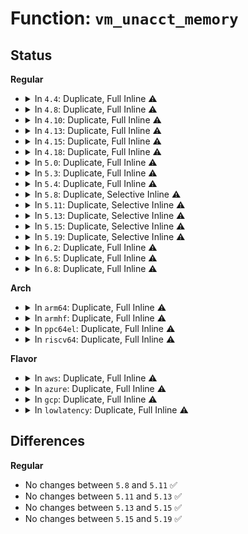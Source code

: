 # Function: <code>vm_unacct_memory</code>

## Status
<b>Regular</b>
<ul>
<li>
<details>
<summary>In <code>4.4</code>: Duplicate, Full Inline ⚠️</summary>

**Collision:** Static Duplication

**Inline:** Full

**Transformation:** False

**Instances:**

```
In kernel/fork.c (ffffffff8107fbda)
Location: include/linux/mman.h:28
Inline: True
Inline callers:
  - kernel/fork.c:copy_process
```
```
In mm/shmem.c (ffffffff811a7fcf)
Location: include/linux/mman.h:28
Inline: True
Inline callers:
  - mm/shmem.c:__shmem_file_setup
  - mm/shmem.c:shmem_recalc_inode
  - mm/shmem.c:shmem_getpage_gfp
  - mm/shmem.c:shmem_evict_inode
  - mm/shmem.c:shmem_setattr
```
```
In mm/mmap.c (ffffffff811c4a2a)
Location: include/linux/mman.h:28
Inline: True
Inline callers:
  - mm/mmap.c:__vm_enough_memory
  - mm/mmap.c:do_munmap
  - mm/mmap.c:do_brk
  - mm/mmap.c:mmap_region
  - mm/mmap.c:exit_mmap
```
```
In mm/mprotect.c (ffffffff811c8e3e)
Location: include/linux/mman.h:28
Inline: True
Inline callers:
  - mm/mprotect.c:mprotect_fixup
```
```
In mm/mremap.c (ffffffff811c9c94)
Location: include/linux/mman.h:28
Inline: True
Inline callers:
  - mm/mremap.c:move_vma
  - mm/mremap.c:SyS_mremap
  - mm/mremap.c:SyS_mremap
```
```
In mm/swapfile.c (ffffffff811d5cf5)
Location: include/linux/mman.h:28
Inline: True
Inline callers:
  - mm/swapfile.c:SyS_swapoff
```
```
In mm/frontswap.c (ffffffff811d796b)
Location: include/linux/mman.h:28
Inline: True
Inline callers:
  - mm/frontswap.c:frontswap_shrink
```
</details>
</li>
<li>
<details>
<summary>In <code>4.8</code>: Duplicate, Full Inline ⚠️</summary>

**Collision:** Static Duplication

**Inline:** Full

**Transformation:** False

**Instances:**

```
In kernel/fork.c (ffffffff81081039)
Location: include/linux/mman.h:28
Inline: True
```
```
In mm/shmem.c (ffffffff811bf030)
Location: include/linux/mman.h:28
Inline: True
Inline callers:
  - mm/shmem.c:__shmem_file_setup
  - mm/shmem.c:shmem_getpage_gfp
  - mm/shmem.c:shmem_alloc_and_acct_page
  - mm/shmem.c:shmem_evict_inode
  - mm/shmem.c:shmem_setattr
  - mm/shmem.c:shmem_uncharge
  - mm/shmem.c:shmem_charge
  - mm/shmem.c:shmem_recalc_inode
```
```
In mm/util.c (ffffffff811c4f31)
Location: include/linux/mman.h:28
Inline: True
Inline callers:
  - mm/util.c:__vm_enough_memory
```
```
In mm/mmap.c (ffffffff811e253e)
Location: include/linux/mman.h:28
Inline: True
Inline callers:
  - mm/mmap.c:exit_mmap
  - mm/mmap.c:do_brk
  - mm/mmap.c:do_munmap
  - mm/mmap.c:mmap_region
```
```
In mm/mprotect.c (ffffffff811e513f)
Location: include/linux/mman.h:28
Inline: True
Inline callers:
  - mm/mprotect.c:mprotect_fixup
```
```
In mm/mremap.c (ffffffff811e62de)
Location: include/linux/mman.h:28
Inline: True
Inline callers:
  - mm/mremap.c:SyS_mremap
  - mm/mremap.c:SyS_mremap
  - mm/mremap.c:move_vma
```
```
In mm/swapfile.c (ffffffff811f3dbc)
Location: include/linux/mman.h:28
Inline: True
Inline callers:
  - mm/swapfile.c:SyS_swapoff
```
```
In mm/frontswap.c (ffffffff811f5abb)
Location: include/linux/mman.h:28
Inline: True
Inline callers:
  - mm/frontswap.c:frontswap_shrink
```
</details>
</li>
<li>
<details>
<summary>In <code>4.10</code>: Duplicate, Full Inline ⚠️</summary>

**Collision:** Static Duplication

**Inline:** Full

**Transformation:** False

**Instances:**

```
In kernel/fork.c (ffffffff81085a3f)
Location: include/linux/mman.h:28
Inline: True
```
```
In mm/shmem.c (ffffffff811cec90)
Location: include/linux/mman.h:28
Inline: True
Inline callers:
  - mm/shmem.c:__shmem_file_setup
  - mm/shmem.c:shmem_getpage_gfp
  - mm/shmem.c:shmem_alloc_and_acct_page
  - mm/shmem.c:shmem_evict_inode
  - mm/shmem.c:shmem_setattr
  - mm/shmem.c:shmem_uncharge
  - mm/shmem.c:shmem_charge
  - mm/shmem.c:shmem_recalc_inode
```
```
In mm/util.c (ffffffff811d5041)
Location: include/linux/mman.h:28
Inline: True
Inline callers:
  - mm/util.c:__vm_enough_memory
```
```
In mm/mmap.c (ffffffff811f250e)
Location: include/linux/mman.h:28
Inline: True
Inline callers:
  - mm/mmap.c:exit_mmap
  - mm/mmap.c:do_brk
  - mm/mmap.c:do_munmap
  - mm/mmap.c:mmap_region
```
```
In mm/mprotect.c (ffffffff811f5193)
Location: include/linux/mman.h:28
Inline: True
Inline callers:
  - mm/mprotect.c:mprotect_fixup
```
```
In mm/mremap.c (ffffffff811f65be)
Location: include/linux/mman.h:28
Inline: True
Inline callers:
  - mm/mremap.c:SyS_mremap
  - mm/mremap.c:SyS_mremap
  - mm/mremap.c:move_vma
```
```
In mm/swapfile.c (ffffffff812048ec)
Location: include/linux/mman.h:28
Inline: True
Inline callers:
  - mm/swapfile.c:SyS_swapoff
```
```
In mm/frontswap.c (ffffffff812065eb)
Location: include/linux/mman.h:28
Inline: True
Inline callers:
  - mm/frontswap.c:frontswap_shrink
```
</details>
</li>
<li>
<details>
<summary>In <code>4.13</code>: Duplicate, Full Inline ⚠️</summary>

**Collision:** Static Duplication

**Inline:** Full

**Transformation:** False

**Instances:**

```
In kernel/fork.c (ffffffff810830b2)
Location: include/linux/mman.h:28
Inline: True
```
```
In mm/shmem.c (ffffffff811dcd01)
Location: include/linux/mman.h:28
Inline: True
Inline callers:
  - mm/shmem.c:shmem_mcopy_atomic_pte
  - mm/shmem.c:shmem_getpage_gfp
  - mm/shmem.c:shmem_alloc_and_acct_page
  - mm/shmem.c:shmem_evict_inode
  - mm/shmem.c:shmem_setattr
  - mm/shmem.c:shmem_uncharge
  - mm/shmem.c:shmem_charge
  - mm/shmem.c:shmem_recalc_inode
```
```
In mm/util.c (ffffffff811dde91)
Location: include/linux/mman.h:28
Inline: True
Inline callers:
  - mm/util.c:__vm_enough_memory
```
```
In mm/mmap.c (ffffffff811fd4b6)
Location: include/linux/mman.h:28
Inline: True
Inline callers:
  - mm/mmap.c:exit_mmap
  - mm/mmap.c:do_brk_flags
  - mm/mmap.c:do_munmap
  - mm/mmap.c:mmap_region
```
```
In mm/mprotect.c (ffffffff811fffaa)
Location: include/linux/mman.h:28
Inline: True
Inline callers:
  - mm/mprotect.c:mprotect_fixup
```
```
In mm/mremap.c (ffffffff812017d5)
Location: include/linux/mman.h:28
Inline: True
Inline callers:
  - mm/mremap.c:SyS_mremap
  - mm/mremap.c:SyS_mremap
  - mm/mremap.c:move_vma
```
```
In mm/swapfile.c (ffffffff8120ff9c)
Location: include/linux/mman.h:28
Inline: True
Inline callers:
  - mm/swapfile.c:SyS_swapoff
```
```
In mm/frontswap.c (ffffffff81211d7c)
Location: include/linux/mman.h:28
Inline: True
Inline callers:
  - mm/frontswap.c:frontswap_shrink
```
</details>
</li>
<li>
<details>
<summary>In <code>4.15</code>: Duplicate, Full Inline ⚠️</summary>

**Collision:** Static Duplication

**Inline:** Full

**Transformation:** False

**Instances:**

```
In kernel/fork.c (ffffffff81089209)
Location: include/linux/mman.h:71
Inline: True
```
```
In mm/shmem.c (ffffffff811eed3d)
Location: include/linux/mman.h:71
Inline: True
Inline callers:
  - mm/shmem.c:shmem_mfill_atomic_pte
  - mm/shmem.c:shmem_mfill_atomic_pte
  - mm/shmem.c:shmem_getpage_gfp
  - mm/shmem.c:shmem_alloc_and_acct_page
  - mm/shmem.c:shmem_alloc_and_acct_page
  - mm/shmem.c:shmem_evict_inode
  - mm/shmem.c:shmem_setattr
  - mm/shmem.c:shmem_uncharge
  - mm/shmem.c:shmem_charge
  - mm/shmem.c:shmem_recalc_inode
```
```
In mm/util.c (ffffffff811f3911)
Location: include/linux/mman.h:71
Inline: True
Inline callers:
  - mm/util.c:__vm_enough_memory
```
```
In mm/mmap.c (ffffffff81215a31)
Location: include/linux/mman.h:71
Inline: True
Inline callers:
  - mm/mmap.c:exit_mmap
  - mm/mmap.c:do_brk_flags
  - mm/mmap.c:do_munmap
  - mm/mmap.c:mmap_region
```
```
In mm/mprotect.c (ffffffff8121874a)
Location: include/linux/mman.h:71
Inline: True
Inline callers:
  - mm/mprotect.c:mprotect_fixup
```
```
In mm/mremap.c (ffffffff8121a195)
Location: include/linux/mman.h:71
Inline: True
Inline callers:
  - mm/mremap.c:SyS_mremap
  - mm/mremap.c:SyS_mremap
  - mm/mremap.c:move_vma
```
```
In mm/swapfile.c (ffffffff8122b75a)
Location: include/linux/mman.h:71
Inline: True
Inline callers:
  - mm/swapfile.c:SYSC_swapoff
```
```
In mm/frontswap.c (ffffffff8122c749)
Location: include/linux/mman.h:71
Inline: True
Inline callers:
  - mm/frontswap.c:frontswap_shrink
```
</details>
</li>
<li>
<details>
<summary>In <code>4.18</code>: Duplicate, Full Inline ⚠️</summary>

**Collision:** Static Duplication

**Inline:** Full

**Transformation:** False

**Instances:**

```
In kernel/fork.c (ffffffff8108bbbc)
Location: include/linux/mman.h:71
Inline: True
Inline callers:
  - kernel/fork.c:copy_mm
```
```
In mm/shmem.c (ffffffff8120f855)
Location: include/linux/mman.h:71
Inline: True
Inline callers:
  - mm/shmem.c:shmem_mfill_atomic_pte
  - mm/shmem.c:shmem_mfill_atomic_pte
  - mm/shmem.c:shmem_getpage_gfp
  - mm/shmem.c:shmem_alloc_and_acct_page
  - mm/shmem.c:shmem_alloc_and_acct_page
  - mm/shmem.c:shmem_evict_inode
  - mm/shmem.c:shmem_setattr
  - mm/shmem.c:shmem_uncharge
  - mm/shmem.c:shmem_charge
  - mm/shmem.c:shmem_recalc_inode
```
```
In mm/util.c (ffffffff81214c37)
Location: include/linux/mman.h:71
Inline: True
Inline callers:
  - mm/util.c:__vm_enough_memory
```
```
In mm/mmap.c (ffffffff81236872)
Location: include/linux/mman.h:71
Inline: True
Inline callers:
  - mm/mmap.c:exit_mmap
  - mm/mmap.c:do_brk_flags
  - mm/mmap.c:do_munmap
  - mm/mmap.c:mmap_region
```
```
In mm/mprotect.c (ffffffff8123a1e1)
Location: include/linux/mman.h:71
Inline: True
Inline callers:
  - mm/mprotect.c:mprotect_fixup
```
```
In mm/mremap.c (ffffffff8123b8af)
Location: include/linux/mman.h:71
Inline: True
Inline callers:
  - mm/mremap.c:__ia32_sys_mremap
  - mm/mremap.c:__x64_sys_mremap
  - mm/mremap.c:mremap_to
  - mm/mremap.c:move_vma
```
```
In mm/swapfile.c (ffffffff8124c9a4)
Location: include/linux/mman.h:71
Inline: True
Inline callers:
  - mm/swapfile.c:__do_sys_swapoff
```
```
In mm/frontswap.c (ffffffff8124f209)
Location: include/linux/mman.h:71
Inline: True
Inline callers:
  - mm/frontswap.c:frontswap_shrink
```
</details>
</li>
<li>
<details>
<summary>In <code>5.0</code>: Duplicate, Full Inline ⚠️</summary>

**Collision:** Static Duplication

**Inline:** Full

**Transformation:** False

**Instances:**

```
In kernel/fork.c (ffffffff81095669)
Location: include/linux/mman.h:71
Inline: True
```
```
In mm/shmem.c (ffffffff812229b9)
Location: include/linux/mman.h:71
Inline: True
Inline callers:
  - mm/shmem.c:shmem_mfill_atomic_pte
  - mm/shmem.c:shmem_mfill_atomic_pte
  - mm/shmem.c:shmem_getpage_gfp
  - mm/shmem.c:shmem_alloc_and_acct_page
  - mm/shmem.c:shmem_alloc_and_acct_page
  - mm/shmem.c:shmem_evict_inode
  - mm/shmem.c:shmem_setattr
  - mm/shmem.c:shmem_uncharge
  - mm/shmem.c:shmem_charge
  - mm/shmem.c:shmem_recalc_inode
```
```
In mm/util.c (ffffffff81227b13)
Location: include/linux/mman.h:71
Inline: True
Inline callers:
  - mm/util.c:__vm_enough_memory
```
```
In mm/mmap.c (ffffffff8124a142)
Location: include/linux/mman.h:71
Inline: True
Inline callers:
  - mm/mmap.c:exit_mmap
  - mm/mmap.c:do_brk_flags
  - mm/mmap.c:__do_munmap
  - mm/mmap.c:mmap_region
```
```
In mm/mprotect.c (ffffffff8124e351)
Location: include/linux/mman.h:71
Inline: True
Inline callers:
  - mm/mprotect.c:mprotect_fixup
```
```
In mm/mremap.c (ffffffff8124fc15)
Location: include/linux/mman.h:71
Inline: True
Inline callers:
  - mm/mremap.c:__ia32_sys_mremap
  - mm/mremap.c:__x64_sys_mremap
  - mm/mremap.c:mremap_to
  - mm/mremap.c:move_vma
```
```
In mm/swapfile.c (ffffffff81260ed1)
Location: include/linux/mman.h:71
Inline: True
Inline callers:
  - mm/swapfile.c:__do_sys_swapoff
```
```
In mm/frontswap.c (ffffffff812636a9)
Location: include/linux/mman.h:71
Inline: True
Inline callers:
  - mm/frontswap.c:frontswap_shrink
```
</details>
</li>
<li>
<details>
<summary>In <code>5.3</code>: Duplicate, Full Inline ⚠️</summary>

**Collision:** Static Duplication

**Inline:** Full

**Transformation:** False

**Instances:**

```
In kernel/fork.c (ffffffff810979b4)
Location: include/linux/mman.h:71
Inline: True
Inline callers:
  - kernel/fork.c:dup_mmap
```
```
In mm/shmem.c (ffffffff81231fba)
Location: include/linux/mman.h:71
Inline: True
Inline callers:
  - mm/shmem.c:shmem_mfill_atomic_pte
  - mm/shmem.c:shmem_mfill_atomic_pte
  - mm/shmem.c:shmem_getpage_gfp
  - mm/shmem.c:shmem_alloc_and_acct_page
  - mm/shmem.c:shmem_alloc_and_acct_page
  - mm/shmem.c:shmem_evict_inode
  - mm/shmem.c:shmem_setattr
  - mm/shmem.c:shmem_uncharge
  - mm/shmem.c:shmem_charge
  - mm/shmem.c:shmem_recalc_inode
```
```
In mm/util.c (ffffffff8123783a)
Location: include/linux/mman.h:71
Inline: True
Inline callers:
  - mm/util.c:__vm_enough_memory
```
```
In mm/mmap.c (ffffffff8125c444)
Location: include/linux/mman.h:71
Inline: True
Inline callers:
  - mm/mmap.c:exit_mmap
  - mm/mmap.c:do_brk_flags
  - mm/mmap.c:__do_munmap
  - mm/mmap.c:mmap_region
```
```
In mm/mprotect.c (ffffffff81260699)
Location: include/linux/mman.h:71
Inline: True
Inline callers:
  - mm/mprotect.c:mprotect_fixup
```
```
In mm/mremap.c (ffffffff81261f0d)
Location: include/linux/mman.h:71
Inline: True
Inline callers:
  - mm/mremap.c:__ia32_sys_mremap
  - mm/mremap.c:__x64_sys_mremap
  - mm/mremap.c:mremap_to
  - mm/mremap.c:move_vma
```
```
In mm/swapfile.c (ffffffff8127be24)
Location: include/linux/mman.h:71
Inline: True
Inline callers:
  - mm/swapfile.c:__do_sys_swapoff
```
```
In mm/frontswap.c (ffffffff8127e683)
Location: include/linux/mman.h:71
Inline: True
Inline callers:
  - mm/frontswap.c:frontswap_shrink
```
</details>
</li>
<li>
<details>
<summary>In <code>5.4</code>: Duplicate, Full Inline ⚠️</summary>

**Collision:** Static Duplication

**Inline:** Full

**Transformation:** False

**Instances:**

```
In kernel/fork.c (ffffffff8109e074)
Location: include/linux/mman.h:71
Inline: True
Inline callers:
  - kernel/fork.c:dup_mmap
```
```
In mm/shmem.c (ffffffff8124007a)
Location: include/linux/mman.h:71
Inline: True
Inline callers:
  - mm/shmem.c:shmem_mfill_atomic_pte
  - mm/shmem.c:shmem_mfill_atomic_pte
  - mm/shmem.c:shmem_getpage_gfp
  - mm/shmem.c:shmem_alloc_and_acct_page
  - mm/shmem.c:shmem_alloc_and_acct_page
  - mm/shmem.c:shmem_evict_inode
  - mm/shmem.c:shmem_setattr
  - mm/shmem.c:shmem_uncharge
  - mm/shmem.c:shmem_charge
  - mm/shmem.c:shmem_recalc_inode
```
```
In mm/util.c (ffffffff81245a8a)
Location: include/linux/mman.h:71
Inline: True
Inline callers:
  - mm/util.c:__vm_enough_memory
```
```
In mm/mmap.c (ffffffff8126aba4)
Location: include/linux/mman.h:71
Inline: True
Inline callers:
  - mm/mmap.c:exit_mmap
  - mm/mmap.c:do_brk_flags
  - mm/mmap.c:__do_munmap
  - mm/mmap.c:mmap_region
```
```
In mm/mprotect.c (ffffffff8126ee44)
Location: include/linux/mman.h:71
Inline: True
Inline callers:
  - mm/mprotect.c:mprotect_fixup
```
```
In mm/mremap.c (ffffffff812706dd)
Location: include/linux/mman.h:71
Inline: True
Inline callers:
  - mm/mremap.c:__ia32_sys_mremap
  - mm/mremap.c:__x64_sys_mremap
  - mm/mremap.c:mremap_to
  - mm/mremap.c:move_vma
```
```
In mm/swapfile.c (ffffffff8128b904)
Location: include/linux/mman.h:71
Inline: True
Inline callers:
  - mm/swapfile.c:__do_sys_swapoff
```
```
In mm/frontswap.c (ffffffff8128e0e3)
Location: include/linux/mman.h:71
Inline: True
Inline callers:
  - mm/frontswap.c:frontswap_shrink
```
</details>
</li>
<li>
<details>
<summary>In <code>5.8</code>: Duplicate, Selective Inline ⚠️</summary>

```c
void vm_unacct_memory(long int pages);
```

**Collision:** Static Duplication

**Inline:** Selective

**Transformation:** False

**Instances:**

```
In kernel/fork.c (ffffffff810a57e9)
Location: include/linux/mman.h:71
Inline: True
Inline callers:
  - kernel/fork.c:dup_mmap
```
```
In mm/shmem.c (ffffffff8126e734)
Location: include/linux/mman.h:71
Inline: True
Inline callers:
  - mm/shmem.c:shmem_mfill_atomic_pte
  - mm/shmem.c:shmem_mfill_atomic_pte
  - mm/shmem.c:shmem_getpage_gfp
  - mm/shmem.c:shmem_alloc_and_acct_page
  - mm/shmem.c:shmem_alloc_and_acct_page
  - mm/shmem.c:shmem_evict_inode
  - mm/shmem.c:shmem_setattr
  - mm/shmem.c:shmem_uncharge
  - mm/shmem.c:shmem_charge
  - mm/shmem.c:shmem_recalc_inode
```
```
In mm/util.c (ffffffff812737d0)
Location: include/linux/mman.h:71
Inline: True
Inline callers:
  - mm/util.c:__vm_enough_memory
```
```
In mm/mmap.c (ffffffff8129cdc9)
Location: include/linux/mman.h:71
Inline: True
Inline callers:
  - mm/mmap.c:exit_mmap
  - mm/mmap.c:__do_munmap
  - mm/mmap.c:mmap_region
Direct callers:
  - mm/mmap.c:do_brk_flags
```
```
In mm/mprotect.c (ffffffff8129f419)
Location: include/linux/mman.h:71
Inline: True
Inline callers:
  - mm/mprotect.c:mprotect_fixup
```
```
In mm/mremap.c (ffffffff812a1267)
Location: include/linux/mman.h:71
Inline: True
Inline callers:
  - mm/mremap.c:__do_sys_mremap
  - mm/mremap.c:mremap_to
  - mm/mremap.c:move_vma
```
```
In mm/swapfile.c (ffffffff812be7f4)
Location: include/linux/mman.h:71
Inline: True
Inline callers:
  - mm/swapfile.c:__do_sys_swapoff
```
```
In mm/frontswap.c (ffffffff812c0a81)
Location: include/linux/mman.h:71
Inline: True
Inline callers:
  - mm/frontswap.c:frontswap_shrink
```
**Symbols:**

```
ffffffff812986d0-ffffffff812986ee: vm_unacct_memory (STB_LOCAL)
```
</details>
</li>
<li>
<details>
<summary>In <code>5.11</code>: Duplicate, Selective Inline ⚠️</summary>

```c
void vm_unacct_memory(long int pages);
```

**Collision:** Static Duplication

**Inline:** Selective

**Transformation:** False

**Instances:**

```
In kernel/fork.c (ffffffff810a0fe1)
Location: include/linux/mman.h:75
Inline: True
Inline callers:
  - kernel/fork.c:dup_mmap
```
```
In mm/shmem.c (ffffffff8127912f)
Location: include/linux/mman.h:75
Inline: True
Inline callers:
  - mm/shmem.c:shmem_mfill_atomic_pte
  - mm/shmem.c:shmem_mfill_atomic_pte
  - mm/shmem.c:shmem_getpage_gfp
  - mm/shmem.c:shmem_alloc_and_acct_page
  - mm/shmem.c:shmem_alloc_and_acct_page
  - mm/shmem.c:shmem_evict_inode
  - mm/shmem.c:shmem_setattr
  - mm/shmem.c:shmem_uncharge
  - mm/shmem.c:shmem_charge
  - mm/shmem.c:shmem_recalc_inode
```
```
In mm/util.c (ffffffff8127e060)
Location: include/linux/mman.h:75
Inline: True
Inline callers:
  - mm/util.c:__vm_enough_memory
```
```
In mm/mmap.c (ffffffff812a8179)
Location: include/linux/mman.h:75
Inline: True
Inline callers:
  - mm/mmap.c:exit_mmap
  - mm/mmap.c:__do_munmap
  - mm/mmap.c:mmap_region
Direct callers:
  - mm/mmap.c:do_brk_flags
```
```
In mm/mprotect.c (ffffffff812aa7d9)
Location: include/linux/mman.h:75
Inline: True
Inline callers:
  - mm/mprotect.c:mprotect_fixup
```
```
In mm/mremap.c (ffffffff812aca8e)
Location: include/linux/mman.h:75
Inline: True
Inline callers:
  - mm/mremap.c:__do_sys_mremap
  - mm/mremap.c:mremap_to
Direct callers:
  - mm/mremap.c:move_vma
```
```
In mm/swapfile.c (ffffffff812ca3d4)
Location: include/linux/mman.h:75
Inline: True
Inline callers:
  - mm/swapfile.c:__do_sys_swapoff
```
```
In mm/frontswap.c (ffffffff812cc4a1)
Location: include/linux/mman.h:75
Inline: True
Inline callers:
  - mm/frontswap.c:frontswap_shrink
```
**Symbols:**

```
ffffffff812a3850-ffffffff812a386e: vm_unacct_memory (STB_LOCAL)
ffffffff812aaeb0-ffffffff812aaece: vm_unacct_memory (STB_LOCAL)
```
</details>
</li>
<li>
<details>
<summary>In <code>5.13</code>: Duplicate, Selective Inline ⚠️</summary>

```c
void vm_unacct_memory(long int pages);
```

**Collision:** Static Duplication

**Inline:** Selective

**Transformation:** False

**Instances:**

```
In kernel/fork.c (ffffffff810a1d58)
Location: include/linux/mman.h:75
Inline: True
Inline callers:
  - kernel/fork.c:dup_mmap
```
```
In mm/shmem.c (ffffffff8127e0dd)
Location: include/linux/mman.h:75
Inline: True
Inline callers:
  - mm/shmem.c:shmem_mfill_atomic_pte
  - mm/shmem.c:shmem_mfill_atomic_pte
  - mm/shmem.c:shmem_getpage_gfp
  - mm/shmem.c:shmem_alloc_and_acct_page
  - mm/shmem.c:shmem_alloc_and_acct_page
  - mm/shmem.c:shmem_evict_inode
  - mm/shmem.c:shmem_setattr
  - mm/shmem.c:shmem_uncharge
  - mm/shmem.c:shmem_charge
  - mm/shmem.c:shmem_recalc_inode
```
```
In mm/util.c (ffffffff812831cd)
Location: include/linux/mman.h:75
Inline: True
Inline callers:
  - mm/util.c:__vm_enough_memory
```
```
In mm/mmap.c (ffffffff812abb87)
Location: include/linux/mman.h:75
Inline: True
Inline callers:
  - mm/mmap.c:exit_mmap
  - mm/mmap.c:__do_munmap
  - mm/mmap.c:mmap_region
Direct callers:
  - mm/mmap.c:do_brk_flags
```
```
In mm/mprotect.c (ffffffff812afc1b)
Location: include/linux/mman.h:75
Inline: True
Inline callers:
  - mm/mprotect.c:mprotect_fixup
```
```
In mm/mremap.c (ffffffff812b1dd5)
Location: include/linux/mman.h:75
Inline: True
Inline callers:
  - mm/mremap.c:__do_sys_mremap
  - mm/mremap.c:mremap_to
Direct callers:
  - mm/mremap.c:move_vma
```
```
In mm/swapfile.c (ffffffff812d0f01)
Location: include/linux/mman.h:75
Inline: True
Inline callers:
  - mm/swapfile.c:__do_sys_swapoff
```
```
In mm/frontswap.c (ffffffff812d32b1)
Location: include/linux/mman.h:75
Inline: True
Inline callers:
  - mm/frontswap.c:frontswap_shrink
```
**Symbols:**

```
ffffffff812a9080-ffffffff812a909e: vm_unacct_memory (STB_LOCAL)
ffffffff812b02c0-ffffffff812b02de: vm_unacct_memory (STB_LOCAL)
```
</details>
</li>
<li>
<details>
<summary>In <code>5.15</code>: Duplicate, Selective Inline ⚠️</summary>

```c
void vm_unacct_memory(long int pages);
```

**Collision:** Static Duplication

**Inline:** Selective

**Transformation:** False

**Instances:**

```
In kernel/fork.c (ffffffff810b3930)
Location: include/linux/mman.h:78
Inline: True
Inline callers:
  - kernel/fork.c:dup_mmap
```
```
In mm/shmem.c (ffffffff812c0094)
Location: include/linux/mman.h:78
Inline: True
Inline callers:
  - mm/shmem.c:shmem_mfill_atomic_pte
  - mm/shmem.c:shmem_mfill_atomic_pte
  - mm/shmem.c:shmem_getpage_gfp
  - mm/shmem.c:shmem_alloc_and_acct_page
  - mm/shmem.c:shmem_alloc_and_acct_page
  - mm/shmem.c:shmem_evict_inode
  - mm/shmem.c:shmem_setattr
  - mm/shmem.c:shmem_uncharge
  - mm/shmem.c:shmem_charge
  - mm/shmem.c:shmem_recalc_inode
```
```
In mm/util.c (ffffffff812c138d)
Location: include/linux/mman.h:78
Inline: True
Inline callers:
  - mm/util.c:__vm_enough_memory
```
```
In mm/mmap.c (ffffffff812ed26e)
Location: include/linux/mman.h:78
Inline: True
Inline callers:
  - mm/mmap.c:exit_mmap
  - mm/mmap.c:__do_munmap
  - mm/mmap.c:mmap_region
Direct callers:
  - mm/mmap.c:do_brk_flags
```
```
In mm/mprotect.c (ffffffff812f146b)
Location: include/linux/mman.h:78
Inline: True
Inline callers:
  - mm/mprotect.c:mprotect_fixup
```
```
In mm/mremap.c (ffffffff812f39b0)
Location: include/linux/mman.h:78
Inline: True
Inline callers:
  - mm/mremap.c:__do_sys_mremap
  - mm/mremap.c:mremap_to
Direct callers:
  - mm/mremap.c:move_vma
```
```
In mm/swapfile.c (ffffffff813165f2)
Location: include/linux/mman.h:78
Inline: True
Inline callers:
  - mm/swapfile.c:__do_sys_swapoff
```
```
In mm/frontswap.c (ffffffff81318d48)
Location: include/linux/mman.h:78
Inline: True
Inline callers:
  - mm/frontswap.c:frontswap_shrink
```
**Symbols:**

```
ffffffff812ea6f0-ffffffff812ea70e: vm_unacct_memory (STB_LOCAL)
ffffffff812f1940-ffffffff812f195e: vm_unacct_memory (STB_LOCAL)
```
</details>
</li>
<li>
<details>
<summary>In <code>5.19</code>: Duplicate, Selective Inline ⚠️</summary>

```c
void vm_unacct_memory(long int pages);
```

**Collision:** Static Duplication

**Inline:** Selective

**Transformation:** False

**Instances:**

```
In kernel/fork.c (ffffffff810c9b7b)
Location: include/linux/mman.h:78
Inline: True
Inline callers:
  - kernel/fork.c:dup_mmap
```
```
In mm/shmem.c (ffffffff8131c8ff)
Location: include/linux/mman.h:78
Inline: True
Inline callers:
  - mm/shmem.c:shmem_mfill_atomic_pte
  - mm/shmem.c:shmem_mfill_atomic_pte
  - mm/shmem.c:shmem_getpage_gfp
  - mm/shmem.c:shmem_alloc_and_acct_folio
  - mm/shmem.c:shmem_alloc_and_acct_folio
  - mm/shmem.c:shmem_evict_inode
  - mm/shmem.c:shmem_setattr
  - mm/shmem.c:shmem_uncharge
  - mm/shmem.c:shmem_charge
  - mm/shmem.c:shmem_recalc_inode
```
```
In mm/util.c (ffffffff8131e379)
Location: include/linux/mman.h:78
Inline: True
Inline callers:
  - mm/util.c:__vm_enough_memory
```
```
In mm/mmap.c (ffffffff8135060e)
Location: include/linux/mman.h:78
Inline: True
Inline callers:
  - mm/mmap.c:exit_mmap
  - mm/mmap.c:__do_munmap
  - mm/mmap.c:mmap_region
Direct callers:
  - mm/mmap.c:do_brk_flags
```
```
In mm/mprotect.c (ffffffff81355128)
Location: include/linux/mman.h:78
Inline: True
Inline callers:
  - mm/mprotect.c:mprotect_fixup
```
```
In mm/mremap.c (ffffffff81357842)
Location: include/linux/mman.h:78
Inline: True
Inline callers:
  - mm/mremap.c:__do_sys_mremap
  - mm/mremap.c:move_vma
```
```
In mm/swapfile.c (ffffffff813817a2)
Location: include/linux/mman.h:78
Inline: True
Inline callers:
  - mm/swapfile.c:__do_sys_swapoff
```
**Symbols:**

```
ffffffff8134d340-ffffffff8134d368: vm_unacct_memory (STB_LOCAL)
```
</details>
</li>
<li>
<details>
<summary>In <code>6.2</code>: Duplicate, Full Inline ⚠️</summary>

**Collision:** Static Duplication

**Inline:** Full

**Transformation:** False

**Instances:**

```
In kernel/fork.c (ffffffff810e6f3f)
Location: include/linux/mman.h:78
Inline: True
Inline callers:
  - kernel/fork.c:dup_mmap
```
```
In mm/shmem.c (ffffffff813905ad)
Location: include/linux/mman.h:78
Inline: True
Inline callers:
  - mm/shmem.c:shmem_mfill_atomic_pte
  - mm/shmem.c:shmem_mfill_atomic_pte
  - mm/shmem.c:shmem_get_folio_gfp
  - mm/shmem.c:shmem_alloc_and_acct_folio
  - mm/shmem.c:shmem_alloc_and_acct_folio
  - mm/shmem.c:shmem_evict_inode
  - mm/shmem.c:shmem_setattr
  - mm/shmem.c:shmem_uncharge
  - mm/shmem.c:shmem_charge
  - mm/shmem.c:shmem_recalc_inode
```
```
In mm/util.c (ffffffff81391e08)
Location: include/linux/mman.h:78
Inline: True
Inline callers:
  - mm/util.c:__vm_enough_memory
```
```
In mm/mmap.c (ffffffff813ca1fa)
Location: include/linux/mman.h:78
Inline: True
Inline callers:
  - mm/mmap.c:insert_vm_struct
  - mm/mmap.c:exit_mmap
  - mm/mmap.c:do_brk_flags
  - mm/mmap.c:mmap_region
  - mm/mmap.c:do_mas_align_munmap
```
```
In mm/mprotect.c (ffffffff813cf640)
Location: include/linux/mman.h:78
Inline: True
Inline callers:
  - mm/mprotect.c:mprotect_fixup
```
```
In mm/mremap.c (ffffffff813d1dcf)
Location: include/linux/mman.h:78
Inline: True
Inline callers:
  - mm/mremap.c:__do_sys_mremap
  - mm/mremap.c:move_vma
```
```
In mm/swapfile.c (ffffffff813fff2c)
Location: include/linux/mman.h:78
Inline: True
Inline callers:
  - mm/swapfile.c:__do_sys_swapoff
```
</details>
</li>
<li>
<details>
<summary>In <code>6.5</code>: Duplicate, Full Inline ⚠️</summary>

**Collision:** Static Duplication

**Inline:** Full

**Transformation:** False

**Instances:**

```
In kernel/fork.c (ffffffff810f29ff)
Location: include/linux/mman.h:78
Inline: True
Inline callers:
  - kernel/fork.c:dup_mmap
```
```
In mm/shmem.c (ffffffff813c2ee3)
Location: include/linux/mman.h:78
Inline: True
Inline callers:
  - mm/shmem.c:shmem_mfill_atomic_pte
  - mm/shmem.c:shmem_mfill_atomic_pte
  - mm/shmem.c:shmem_get_folio_gfp
  - mm/shmem.c:shmem_alloc_and_acct_folio
  - mm/shmem.c:shmem_alloc_and_acct_folio
  - mm/shmem.c:shmem_evict_inode
  - mm/shmem.c:shmem_setattr
  - mm/shmem.c:shmem_uncharge
  - mm/shmem.c:shmem_charge
  - mm/shmem.c:shmem_recalc_inode
```
```
In mm/util.c (ffffffff813c4808)
Location: include/linux/mman.h:78
Inline: True
Inline callers:
  - mm/util.c:__vm_enough_memory
```
```
In mm/mmap.c (ffffffff813fe771)
Location: include/linux/mman.h:78
Inline: True
Inline callers:
  - mm/mmap.c:insert_vm_struct
  - mm/mmap.c:exit_mmap
  - mm/mmap.c:do_brk_flags
  - mm/mmap.c:mmap_region
  - mm/mmap.c:do_vmi_align_munmap
```
```
In mm/mprotect.c (ffffffff81404033)
Location: include/linux/mman.h:78
Inline: True
Inline callers:
  - mm/mprotect.c:mprotect_fixup
```
```
In mm/mremap.c (ffffffff81406c17)
Location: include/linux/mman.h:78
Inline: True
Inline callers:
  - mm/mremap.c:__do_sys_mremap
  - mm/mremap.c:move_vma
```
```
In mm/swapfile.c (ffffffff81432ddb)
Location: include/linux/mman.h:78
Inline: True
Inline callers:
  - mm/swapfile.c:__do_sys_swapoff
```
</details>
</li>
<li>
<details>
<summary>In <code>6.8</code>: Duplicate, Full Inline ⚠️</summary>

**Collision:** Static Duplication

**Inline:** Full

**Transformation:** False

**Instances:**

```
In kernel/fork.c (ffffffff810fb6b5)
Location: include/linux/mman.h:82
Inline: True
Inline callers:
  - kernel/fork.c:dup_mmap
```
```
In mm/shmem.c (ffffffff813ec3d2)
Location: include/linux/mman.h:82
Inline: True
Inline callers:
  - mm/shmem.c:shmem_evict_inode
  - mm/shmem.c:shmem_setattr
  - mm/shmem.c:shmem_inode_unacct_blocks
  - mm/shmem.c:shmem_inode_acct_blocks
```
```
In mm/util.c (ffffffff813ef288)
Location: include/linux/mman.h:82
Inline: True
Inline callers:
  - mm/util.c:__vm_enough_memory
```
```
In mm/mmap.c (ffffffff8142abe7)
Location: include/linux/mman.h:82
Inline: True
Inline callers:
  - mm/mmap.c:insert_vm_struct
  - mm/mmap.c:exit_mmap
  - mm/mmap.c:do_brk_flags
  - mm/mmap.c:mmap_region
  - mm/mmap.c:do_vmi_align_munmap
```
```
In mm/mprotect.c (ffffffff81430572)
Location: include/linux/mman.h:82
Inline: True
Inline callers:
  - mm/mprotect.c:mprotect_fixup
  - mm/mprotect.c:mprotect_fixup
```
```
In mm/mremap.c (ffffffff814332c4)
Location: include/linux/mman.h:82
Inline: True
Inline callers:
  - mm/mremap.c:__do_sys_mremap
  - mm/mremap.c:move_vma
```
```
In mm/swapfile.c (ffffffff8146c1fb)
Location: include/linux/mman.h:82
Inline: True
Inline callers:
  - mm/swapfile.c:__do_sys_swapoff
```
</details>
</li>
</ul>
<b>Arch</b>
<ul>
<li>
<details>
<summary>In <code>arm64</code>: Duplicate, Full Inline ⚠️</summary>

**Collision:** Static Duplication

**Inline:** Full

**Transformation:** False

**Instances:**

```
In kernel/fork.c (ffff8000100f2c20)
Location: include/linux/mman.h:71
Inline: True
Inline callers:
  - kernel/fork.c:dup_mmap
```
```
In mm/shmem.c (ffff8000102d3334)
Location: include/linux/mman.h:71
Inline: True
Inline callers:
  - mm/shmem.c:shmem_mfill_atomic_pte
  - mm/shmem.c:shmem_mfill_atomic_pte
  - mm/shmem.c:shmem_getpage_gfp
  - mm/shmem.c:shmem_alloc_and_acct_page
  - mm/shmem.c:shmem_alloc_and_acct_page
  - mm/shmem.c:shmem_evict_inode
  - mm/shmem.c:shmem_setattr
  - mm/shmem.c:shmem_uncharge
  - mm/shmem.c:shmem_charge
  - mm/shmem.c:shmem_recalc_inode
```
```
In mm/util.c (ffff8000102d911c)
Location: include/linux/mman.h:71
Inline: True
Inline callers:
  - mm/util.c:__vm_enough_memory
```
```
In mm/mmap.c (ffff8000103022d4)
Location: include/linux/mman.h:71
Inline: True
Inline callers:
  - mm/mmap.c:exit_mmap
  - mm/mmap.c:do_brk_flags
  - mm/mmap.c:__do_munmap
  - mm/mmap.c:mmap_region
```
```
In mm/mprotect.c (ffff800010305960)
Location: include/linux/mman.h:71
Inline: True
Inline callers:
  - mm/mprotect.c:mprotect_fixup
```
```
In mm/mremap.c (ffff800010306aa4)
Location: include/linux/mman.h:71
Inline: True
Inline callers:
  - mm/mremap.c:__arm64_sys_mremap
  - mm/mremap.c:__arm64_sys_mremap
  - mm/mremap.c:move_vma
```
```
In mm/swapfile.c (ffff800010326cb4)
Location: include/linux/mman.h:71
Inline: True
Inline callers:
  - mm/swapfile.c:__do_sys_swapoff
```
```
In mm/frontswap.c (ffff80001032a3d4)
Location: include/linux/mman.h:71
Inline: True
Inline callers:
  - mm/frontswap.c:frontswap_shrink
```
</details>
</li>
<li>
<details>
<summary>In <code>armhf</code>: Duplicate, Full Inline ⚠️</summary>

**Collision:** Static Duplication

**Inline:** Full

**Transformation:** False

**Instances:**

```
In kernel/fork.c (c035155c)
Location: include/linux/mman.h:71
Inline: True
Inline callers:
  - kernel/fork.c:dup_mmap
```
```
In mm/shmem.c (c04fb350)
Location: include/linux/mman.h:71
Inline: True
Inline callers:
  - mm/shmem.c:shmem_mfill_atomic_pte
  - mm/shmem.c:shmem_mfill_atomic_pte
  - mm/shmem.c:shmem_mfill_atomic_pte
  - mm/shmem.c:shmem_getpage_gfp
  - mm/shmem.c:shmem_getpage_gfp
  - mm/shmem.c:shmem_getpage_gfp
  - mm/shmem.c:shmem_evict_inode
  - mm/shmem.c:shmem_setattr
  - mm/shmem.c:shmem_uncharge
  - mm/shmem.c:shmem_charge
  - mm/shmem.c:shmem_recalc_inode
```
```
In mm/util.c (c05002e8)
Location: include/linux/mman.h:71
Inline: True
Inline callers:
  - mm/util.c:__vm_enough_memory
```
```
In mm/mmap.c (c05209e8)
Location: include/linux/mman.h:71
Inline: True
Inline callers:
  - mm/mmap.c:exit_mmap
  - mm/mmap.c:do_brk_flags
  - mm/mmap.c:__do_munmap
  - mm/mmap.c:mmap_region
```
```
In mm/mprotect.c (c052389c)
Location: include/linux/mman.h:71
Inline: True
Inline callers:
  - mm/mprotect.c:mprotect_fixup
```
```
In mm/mremap.c (c0524738)
Location: include/linux/mman.h:71
Inline: True
Inline callers:
  - mm/mremap.c:__se_sys_mremap
  - mm/mremap.c:__se_sys_mremap
  - mm/mremap.c:move_vma
```
```
In mm/swapfile.c (c053e408)
Location: include/linux/mman.h:71
Inline: True
Inline callers:
  - mm/swapfile.c:__do_sys_swapoff
```
```
In mm/frontswap.c (c0540c44)
Location: include/linux/mman.h:71
Inline: True
Inline callers:
  - mm/frontswap.c:frontswap_shrink
```
</details>
</li>
<li>
<details>
<summary>In <code>ppc64el</code>: Duplicate, Full Inline ⚠️</summary>

**Collision:** Static Duplication

**Inline:** Full

**Transformation:** False

**Instances:**

```
In kernel/fork.c (c0000000001388bc)
Location: include/linux/mman.h:71
Inline: True
Inline callers:
  - kernel/fork.c:dup_mmap
```
```
In mm/shmem.c (c000000000392010)
Location: include/linux/mman.h:71
Inline: True
Inline callers:
  - mm/shmem.c:shmem_mfill_atomic_pte
  - mm/shmem.c:shmem_mfill_atomic_pte
  - mm/shmem.c:shmem_getpage_gfp
  - mm/shmem.c:shmem_alloc_and_acct_page
  - mm/shmem.c:shmem_alloc_and_acct_page
  - mm/shmem.c:shmem_evict_inode
  - mm/shmem.c:shmem_setattr
  - mm/shmem.c:shmem_uncharge
  - mm/shmem.c:shmem_charge
  - mm/shmem.c:shmem_recalc_inode
```
```
In mm/util.c (c000000000398ca4)
Location: include/linux/mman.h:71
Inline: True
Inline callers:
  - mm/util.c:__vm_enough_memory
```
```
In mm/mmap.c (c0000000003ce6c0)
Location: include/linux/mman.h:71
Inline: True
Inline callers:
  - mm/mmap.c:exit_mmap
  - mm/mmap.c:do_brk_flags
  - mm/mmap.c:__do_munmap
  - mm/mmap.c:mmap_region
```
```
In mm/mprotect.c (c0000000003d2ec0)
Location: include/linux/mman.h:71
Inline: True
Inline callers:
  - mm/mprotect.c:mprotect_fixup
```
```
In mm/mremap.c (c0000000003d4918)
Location: include/linux/mman.h:71
Inline: True
Inline callers:
  - mm/mremap.c:__se_sys_mremap
  - mm/mremap.c:__se_sys_mremap
  - mm/mremap.c:move_vma
```
```
In mm/swapfile.c (c0000000003fd840)
Location: include/linux/mman.h:71
Inline: True
Inline callers:
  - mm/swapfile.c:__do_sys_swapoff
```
```
In mm/frontswap.c (c000000000401610)
Location: include/linux/mman.h:71
Inline: True
Inline callers:
  - mm/frontswap.c:frontswap_shrink
```
</details>
</li>
<li>
<details>
<summary>In <code>riscv64</code>: Duplicate, Full Inline ⚠️</summary>

**Collision:** Static Duplication

**Inline:** Full

**Transformation:** False

**Instances:**

```
In kernel/fork.c (ffffffe0000bf83c)
Location: include/linux/mman.h:71
Inline: True
Inline callers:
  - kernel/fork.c:dup_mmap
```
```
In mm/shmem.c (ffffffe0001ee596)
Location: include/linux/mman.h:71
Inline: True
Inline callers:
  - mm/shmem.c:shmem_mfill_atomic_pte
  - mm/shmem.c:shmem_mfill_atomic_pte
  - mm/shmem.c:shmem_getpage_gfp
  - mm/shmem.c:shmem_getpage_gfp
  - mm/shmem.c:shmem_getpage_gfp
  - mm/shmem.c:shmem_evict_inode
  - mm/shmem.c:shmem_setattr
  - mm/shmem.c:shmem_uncharge
  - mm/shmem.c:shmem_charge
  - mm/shmem.c:shmem_recalc_inode
```
```
In mm/util.c (ffffffe0001f352e)
Location: include/linux/mman.h:71
Inline: True
Inline callers:
  - mm/util.c:__vm_enough_memory
```
```
In mm/mmap.c (ffffffe00020f296)
Location: include/linux/mman.h:71
Inline: True
Inline callers:
  - mm/mmap.c:exit_mmap
  - mm/mmap.c:do_brk_flags
  - mm/mmap.c:__do_munmap
  - mm/mmap.c:mmap_region
```
```
In mm/mprotect.c (ffffffe0002116e4)
Location: include/linux/mman.h:71
Inline: True
Inline callers:
  - mm/mprotect.c:mprotect_fixup
```
```
In mm/mremap.c (ffffffe000212100)
Location: include/linux/mman.h:71
Inline: True
Inline callers:
  - mm/mremap.c:__se_sys_mremap
  - mm/mremap.c:__se_sys_mremap
  - mm/mremap.c:move_vma
```
```
In mm/swapfile.c (ffffffe000226d4c)
Location: include/linux/mman.h:71
Inline: True
Inline callers:
  - mm/swapfile.c:__do_sys_swapoff
```
```
In mm/frontswap.c (ffffffe0002298e8)
Location: include/linux/mman.h:71
Inline: True
Inline callers:
  - mm/frontswap.c:frontswap_shrink
```
</details>
</li>
</ul>
<b>Flavor</b>
<ul>
<li>
<details>
<summary>In <code>aws</code>: Duplicate, Full Inline ⚠️</summary>

**Collision:** Static Duplication

**Inline:** Full

**Transformation:** False

**Instances:**

```
In kernel/fork.c (ffffffff81097994)
Location: include/linux/mman.h:71
Inline: True
Inline callers:
  - kernel/fork.c:dup_mmap
```
```
In mm/shmem.c (ffffffff812386ca)
Location: include/linux/mman.h:71
Inline: True
Inline callers:
  - mm/shmem.c:shmem_mfill_atomic_pte
  - mm/shmem.c:shmem_mfill_atomic_pte
  - mm/shmem.c:shmem_getpage_gfp
  - mm/shmem.c:shmem_alloc_and_acct_page
  - mm/shmem.c:shmem_alloc_and_acct_page
  - mm/shmem.c:shmem_evict_inode
  - mm/shmem.c:shmem_setattr
  - mm/shmem.c:shmem_uncharge
  - mm/shmem.c:shmem_charge
  - mm/shmem.c:shmem_recalc_inode
```
```
In mm/util.c (ffffffff8123e0da)
Location: include/linux/mman.h:71
Inline: True
Inline callers:
  - mm/util.c:__vm_enough_memory
```
```
In mm/mmap.c (ffffffff812631f4)
Location: include/linux/mman.h:71
Inline: True
Inline callers:
  - mm/mmap.c:exit_mmap
  - mm/mmap.c:do_brk_flags
  - mm/mmap.c:__do_munmap
  - mm/mmap.c:mmap_region
```
```
In mm/mprotect.c (ffffffff81267494)
Location: include/linux/mman.h:71
Inline: True
Inline callers:
  - mm/mprotect.c:mprotect_fixup
```
```
In mm/mremap.c (ffffffff81268d2d)
Location: include/linux/mman.h:71
Inline: True
Inline callers:
  - mm/mremap.c:__ia32_sys_mremap
  - mm/mremap.c:__x64_sys_mremap
  - mm/mremap.c:mremap_to
  - mm/mremap.c:move_vma
```
```
In mm/swapfile.c (ffffffff81283ee4)
Location: include/linux/mman.h:71
Inline: True
Inline callers:
  - mm/swapfile.c:__do_sys_swapoff
```
```
In mm/frontswap.c (ffffffff812866c3)
Location: include/linux/mman.h:71
Inline: True
Inline callers:
  - mm/frontswap.c:frontswap_shrink
```
</details>
</li>
<li>
<details>
<summary>In <code>azure</code>: Duplicate, Full Inline ⚠️</summary>

**Collision:** Static Duplication

**Inline:** Full

**Transformation:** False

**Instances:**

```
In kernel/fork.c (ffffffff81086414)
Location: include/linux/mman.h:71
Inline: True
Inline callers:
  - kernel/fork.c:dup_mmap
```
```
In mm/shmem.c (ffffffff8122b6de)
Location: include/linux/mman.h:71
Inline: True
Inline callers:
  - mm/shmem.c:shmem_mfill_atomic_pte
  - mm/shmem.c:shmem_mfill_atomic_pte
  - mm/shmem.c:shmem_getpage_gfp
  - mm/shmem.c:shmem_alloc_and_acct_page
  - mm/shmem.c:shmem_alloc_and_acct_page
  - mm/shmem.c:shmem_evict_inode
  - mm/shmem.c:shmem_setattr
  - mm/shmem.c:shmem_uncharge
  - mm/shmem.c:shmem_charge
  - mm/shmem.c:shmem_recalc_inode
```
```
In mm/util.c (ffffffff812310da)
Location: include/linux/mman.h:71
Inline: True
Inline callers:
  - mm/util.c:__vm_enough_memory
```
```
In mm/mmap.c (ffffffff81255614)
Location: include/linux/mman.h:71
Inline: True
Inline callers:
  - mm/mmap.c:exit_mmap
  - mm/mmap.c:do_brk_flags
  - mm/mmap.c:__do_munmap
  - mm/mmap.c:mmap_region
```
```
In mm/mprotect.c (ffffffff812597e4)
Location: include/linux/mman.h:71
Inline: True
Inline callers:
  - mm/mprotect.c:mprotect_fixup
```
```
In mm/mremap.c (ffffffff8125b01d)
Location: include/linux/mman.h:71
Inline: True
Inline callers:
  - mm/mremap.c:__ia32_sys_mremap
  - mm/mremap.c:__x64_sys_mremap
  - mm/mremap.c:mremap_to
  - mm/mremap.c:move_vma
```
```
In mm/swapfile.c (ffffffff81275d74)
Location: include/linux/mman.h:71
Inline: True
Inline callers:
  - mm/swapfile.c:__do_sys_swapoff
```
```
In mm/frontswap.c (ffffffff81278523)
Location: include/linux/mman.h:71
Inline: True
Inline callers:
  - mm/frontswap.c:frontswap_shrink
```
</details>
</li>
<li>
<details>
<summary>In <code>gcp</code>: Duplicate, Full Inline ⚠️</summary>

**Collision:** Static Duplication

**Inline:** Full

**Transformation:** False

**Instances:**

```
In kernel/fork.c (ffffffff81097944)
Location: include/linux/mman.h:71
Inline: True
Inline callers:
  - kernel/fork.c:dup_mmap
```
```
In mm/shmem.c (ffffffff8123646a)
Location: include/linux/mman.h:71
Inline: True
Inline callers:
  - mm/shmem.c:shmem_mfill_atomic_pte
  - mm/shmem.c:shmem_mfill_atomic_pte
  - mm/shmem.c:shmem_getpage_gfp
  - mm/shmem.c:shmem_alloc_and_acct_page
  - mm/shmem.c:shmem_alloc_and_acct_page
  - mm/shmem.c:shmem_evict_inode
  - mm/shmem.c:shmem_setattr
  - mm/shmem.c:shmem_uncharge
  - mm/shmem.c:shmem_charge
  - mm/shmem.c:shmem_recalc_inode
```
```
In mm/util.c (ffffffff8123be7a)
Location: include/linux/mman.h:71
Inline: True
Inline callers:
  - mm/util.c:__vm_enough_memory
```
```
In mm/mmap.c (ffffffff81260f94)
Location: include/linux/mman.h:71
Inline: True
Inline callers:
  - mm/mmap.c:exit_mmap
  - mm/mmap.c:do_brk_flags
  - mm/mmap.c:__do_munmap
  - mm/mmap.c:mmap_region
```
```
In mm/mprotect.c (ffffffff81265234)
Location: include/linux/mman.h:71
Inline: True
Inline callers:
  - mm/mprotect.c:mprotect_fixup
```
```
In mm/mremap.c (ffffffff81266acd)
Location: include/linux/mman.h:71
Inline: True
Inline callers:
  - mm/mremap.c:__ia32_sys_mremap
  - mm/mremap.c:__x64_sys_mremap
  - mm/mremap.c:mremap_to
  - mm/mremap.c:move_vma
```
```
In mm/swapfile.c (ffffffff81281cf4)
Location: include/linux/mman.h:71
Inline: True
Inline callers:
  - mm/swapfile.c:__do_sys_swapoff
```
```
In mm/frontswap.c (ffffffff812844d3)
Location: include/linux/mman.h:71
Inline: True
Inline callers:
  - mm/frontswap.c:frontswap_shrink
```
</details>
</li>
<li>
<details>
<summary>In <code>lowlatency</code>: Duplicate, Full Inline ⚠️</summary>

**Collision:** Static Duplication

**Inline:** Full

**Transformation:** False

**Instances:**

```
In kernel/fork.c (ffffffff8109f544)
Location: include/linux/mman.h:71
Inline: True
Inline callers:
  - kernel/fork.c:dup_mmap
```
```
In mm/shmem.c (ffffffff81246755)
Location: include/linux/mman.h:71
Inline: True
Inline callers:
  - mm/shmem.c:shmem_mfill_atomic_pte
  - mm/shmem.c:shmem_mfill_atomic_pte
  - mm/shmem.c:shmem_getpage_gfp
  - mm/shmem.c:shmem_alloc_and_acct_page
  - mm/shmem.c:shmem_alloc_and_acct_page
  - mm/shmem.c:shmem_evict_inode
  - mm/shmem.c:shmem_setattr
  - mm/shmem.c:shmem_uncharge
  - mm/shmem.c:shmem_charge
  - mm/shmem.c:shmem_recalc_inode
```
```
In mm/util.c (ffffffff8124b58a)
Location: include/linux/mman.h:71
Inline: True
Inline callers:
  - mm/util.c:__vm_enough_memory
```
```
In mm/mmap.c (ffffffff81270964)
Location: include/linux/mman.h:71
Inline: True
Inline callers:
  - mm/mmap.c:exit_mmap
  - mm/mmap.c:do_brk_flags
  - mm/mmap.c:__do_munmap
  - mm/mmap.c:mmap_region
```
```
In mm/mprotect.c (ffffffff81274be4)
Location: include/linux/mman.h:71
Inline: True
Inline callers:
  - mm/mprotect.c:mprotect_fixup
```
```
In mm/mremap.c (ffffffff8127646d)
Location: include/linux/mman.h:71
Inline: True
Inline callers:
  - mm/mremap.c:__ia32_sys_mremap
  - mm/mremap.c:__x64_sys_mremap
  - mm/mremap.c:mremap_to
  - mm/mremap.c:move_vma
```
```
In mm/swapfile.c (ffffffff81291a02)
Location: include/linux/mman.h:71
Inline: True
Inline callers:
  - mm/swapfile.c:__do_sys_swapoff
```
```
In mm/frontswap.c (ffffffff8129408d)
Location: include/linux/mman.h:71
Inline: True
Inline callers:
  - mm/frontswap.c:frontswap_shrink
```
</details>
</li>
</ul>

## Differences
<b>Regular</b>
<ul>
<li>
No changes between <code>5.8</code> and <code>5.11</code> ✅
</li>
<li>
No changes between <code>5.11</code> and <code>5.13</code> ✅
</li>
<li>
No changes between <code>5.13</code> and <code>5.15</code> ✅
</li>
<li>
No changes between <code>5.15</code> and <code>5.19</code> ✅
</li>
</ul>
